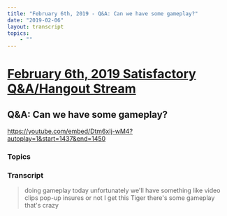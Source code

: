```yaml
---
title: "February 6th, 2019 - Q&A: Can we have some gameplay?"
date: "2019-02-06"
layout: transcript
topics:
    - ""
---
```

# [February 6th, 2019 Satisfactory Q&A/Hangout Stream](../2019-02-06.md)
## Q&A: Can we have some gameplay?
https://youtube.com/embed/Dtm6xIj-wM4?autoplay=1&start=1437&end=1450
### Topics


### Transcript

> doing gameplay today unfortunately we'll
> have something like video clips pop-up
> insures or not I get this Tiger there's
> some gameplay that's crazy
